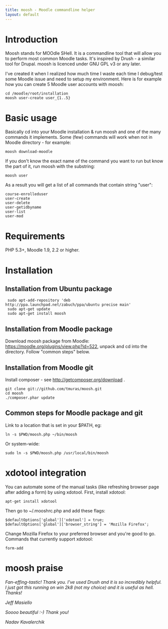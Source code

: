 ```yaml
---
title: moosh - Moodle commandline helper
layout: default
---
```


Introduction
============

Moosh stands for MOOdle SHell. It is a commandline tool that will allow you to perform most common Moodle tasks. It's inspired by Drush - a similar tool for Drupal.
moosh is licenced under GNU GPL v3 or any later.

I've created it when I realized how much time I waste each time I debug/test some Moodle issue and need to setup my environment.
Here is for example how you can create 5 Moodle user accounts with moosh:

    cd /moodle/root/installation
    moosh user-create user_{1..5}

Basic usage
===========

Basically cd into your Moodle installation & run moosh and one of the many commands it implements. Some (few) commands will work when not in Moodle directory - for example:

    moosh download-moodle

If you don't know the exact name of the command you want to run but know the part of it, run moosh with the substring:

    moosh user

As a result you will get a list of all commands that contain string "user":

    course-enrolleduser
    user-create
    user-delete
    user-getidbyname
    user-list
    user-mod

Requirements
============

PHP 5.3+, Moodle 1.9, 2.2 or higher.

Installation
============

Installation from Ubuntu package
--------------------------------

     sudo apt-add-repository 'deb http://ppa.launchpad.net/zabuch/ppa/ubuntu precise main'
     sudo apt-get update
     sudo apt-get install moosh

Installation from Moodle package
--------------------------------

Download moosh package from Moodle: https://moodle.org/plugins/view.php?id=522, unpack and cd into the directory.
Follow "common steps" below.

Installation from Moodle git
----------------------------

Install composer - see http://getcomposer.org/download .

    git clone git://github.com/tmuras/moosh.git
    cd moosh
    ./composer.phar update

Common steps for Moodle package and git
---------------------------------------

Link to a location that is set in your $PATH, eg:

    ln -s $PWD/moosh.php ~/bin/moosh

Or system-wide:

    sudo ln -s $PWD/moosh.php /usr/local/bin/moosh


xdotool integration
===================

You can automate some of the manual tasks (like refreshing browser page after adding a form) by using xdotool. First, install xdotool:

    apt-get install xdotool

Then go to ~/.mooshrc.php and add these flags:

    $defaultOptions['global']['xdotool'] = true;
    $defaultOptions['global']['browser_string'] = 'Mozilla Firefox';

Change Mozilla Firefox to your preferred browser and you're good to go. Commands that currently support xdotool:

    form-add


moosh praise
============

_Fan-effing-tastic! Thank you. I've used Drush and it is so incredibly
helpful. I just got this running on win 2k8 (not my choice) and it is
useful as hell. Thanks!_

_Jeff Masiello_



_Soooo beautiful :-) Thank you!_

_Nadav Kavalerchik_
